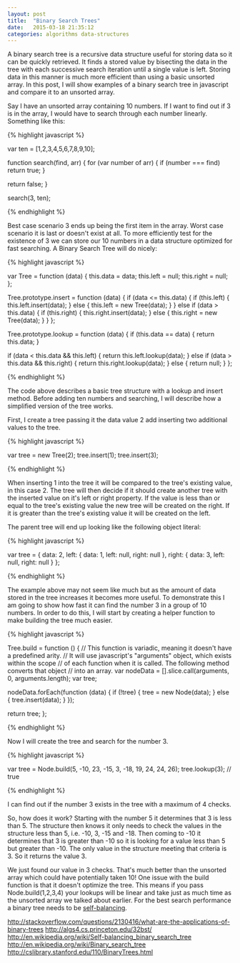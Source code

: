 ```yaml
---
layout: post
title:  "Binary Search Trees"
date:   2015-03-18 21:35:12
categories: algorithms data-structures
---
```


A binary search tree is a recursive data structure useful for storing data so it can be quickly retrieved. It finds a stored value by bisecting the data in the tree with each successive search iteration until a single value is left. Storing data in this manner is much more efficient than using a basic unsorted array. In this post, I will show examples of a binary search tree in javascript and compare it to an unsorted array.

Say I have an unsorted array containing 10 numbers. If I want to find out if 3 is in the array, I would have to search through each number linearly. Something like this:

{% highlight javascript %}

var ten = [1,2,3,4,5,6,7,8,9,10];

function search(find, arr) {
  for (var number of arr) {
    if (number === find) return true;
  }

  return false;
}

search(3, ten);

{% endhighlight %}

Best case scenario 3 ends up being the first item in the array. Worst case scenario it is last or doesn't exist at all. To more efficiently test for the existence of 3 we can store our 10 numbers in a data structure optimized for fast searching. A Binary Search Tree will do nicely:

{% highlight javascript %}

var Tree = function (data) {
  this.data = data;
  this.left = null;
  this.right = null;
};

Tree.prototype.insert = function (data) {
  if (data <= this.data) {
    if (this.left) {
      this.left.insert(data);
    } else {
      this.left = new Tree(data);
    }
  } else if (data > this.data) {
    if (this.right) {
      this.right.insert(data);
    } else {
      this.right = new Tree(data);
    }
  }
};

Tree.prototype.lookup = function (data) {
  if (this.data == data) {
    return this.data;
  }

  if (data < this.data && this.left) {
    return this.left.lookup(data);
  } else if (data > this.data && this.right) {
    return this.right.lookup(data);
  } else {
    return null;
  }
};

{% endhighlight %}

The code above describes a basic tree structure with a lookup and insert method. Before adding ten numbers and searching, I will describe how a simplified version of the tree works.

First, I create a tree passing it the data value 2 add inserting two additional values to the tree.

{% highlight javascript %}

var tree = new Tree(2);
tree.insert(1);
tree.insert(3);

{% endhighlight %}

When inserting 1 into the tree it will be compared to the tree's existing value, in this case 2. The tree will then decide if it should create another tree with the inserted value on it's left or right property. If the value is less than or equal to the tree's existing value the new tree will be created on the right. If it is greater than the tree's existing value it will be created on the left.

The parent tree will end up looking like the following object literal:

{% highlight javascript %}

var tree = {
  data: 2,
  left: {
    data: 1,
    left: null,
    right: null
  },
  right: {
    data: 3,
    left: null,
    right: null
  }
};

{% endhighlight %}

The example above may not seem like much but as the amount of data stored in the tree increases it becomes more useful. To demonstrate this I am going to show how fast it can find the number 3 in a group of 10 numbers. In order to do this, I will start by creating a helper function to make building the tree much easier.

{% highlight javascript %}

Tree.build = function () {
  // This function is variadic, meaning it doesn't have a predefined arity.
  // It will use javascript's "arguments" object, which exists within the scope
  // of each function when it is called. The following method converts that object
  // into an array.
  var nodeData = [].slice.call(arguments, 0, arguments.length);
  var tree;

  nodeData.forEach(function (data) {
    if (!tree) {
      tree = new Node(data);
    } else {
      tree.insert(data);
    }
  });

  return tree;
};

{% endhighlight %}

Now I will create the tree and search for the number 3.

{% highlight javascript %}

var tree = Node.build(5, -10, 23, -15, 3, -18, 19, 24, 24, 26);
tree.lookup(3); // true

{% endhighlight %}

I can find out if the number 3 exists in the tree with a maximum of 4 checks.

So, how does it work? Starting with the number 5 it determines that 3 is less than 5. The structure then knows it only needs to check the values in the structure less than 5, i.e. -10, 3, -15 and -18. Then coming to -10 it determines that 3 is greater than -10 so it is looking for a value less than 5 but greater than -10. The only value in the structure meeting that criteria is 3. So it returns the value 3.

We just found our value in 3 checks. That's much better than the unsorted array which could have potentially taken 10! One issue with the build function is that it doesn't optimize the tree. This means if you pass Node.build(1,2,3,4) your lookups will be linear and take just as much time as the unsorted array we talked about earlier. For the best search performance a binary tree needs to be [self-balancing](http://en.wikipedia.org/wiki/Self-balancing_binary_search_tree).

http://stackoverflow.com/questions/2130416/what-are-the-applications-of-binary-trees
http://algs4.cs.princeton.edu/32bst/
http://en.wikipedia.org/wiki/Self-balancing_binary_search_tree
http://en.wikipedia.org/wiki/Binary_search_tree
http://cslibrary.stanford.edu/110/BinaryTrees.html